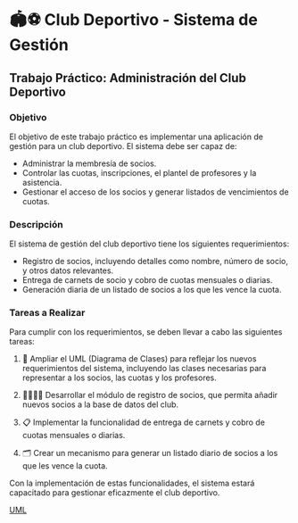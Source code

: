# 🏟️⚽ Club Deportivo - Sistema de Gestión

## Trabajo Práctico: Administración del Club Deportivo

### Objetivo

El objetivo de este trabajo práctico es implementar una aplicación de gestión para un club deportivo. 
El sistema debe ser capaz de: 
  - Administrar la membresía de socios.
  - Controlar las cuotas, inscripciones, el plantel de profesores y la asistencia.
  - Gestionar el acceso de los socios y generar listados de vencimientos de cuotas.

### Descripción

El sistema de gestión del club deportivo tiene los siguientes requerimientos:

- Registro de socios, incluyendo detalles como nombre, número de socio, y otros datos relevantes.
- Entrega de carnets de socio y cobro de cuotas mensuales o diarias.
- Generación diaria de un listado de socios a los que les vence la cuota.

### Tareas a Realizar

Para cumplir con los requerimientos, se deben llevar a cabo las siguientes tareas:

1. 📝 Ampliar el UML (Diagrama de Clases) para reflejar los nuevos requerimientos del sistema, incluyendo las clases necesarias para representar a los socios, las cuotas y los profesores.

2. 👩‍💻👨‍💻 Desarrollar el módulo de registro de socios, que permita añadir nuevos socios a la base de datos del club.

3. 📋 Implementar la funcionalidad de entrega de carnets y cobro de cuotas mensuales o diarias.

4. 🗂️ Crear un mecanismo para generar un listado diario de socios a los que les vence la cuota.

Con la implementación de estas funcionalidades, el sistema estará capacitado para gestionar eficazmente el club deportivo.

[UML](https://lucid.app/lucidchart/5e60718c-0bf5-479d-bc0b-b0ca0b37e4c2/edit?invitationId=inv_441dbee3-7a14-4020-aafc-bd2adc3683d8&page=HWEp-vi-RSFO#)
